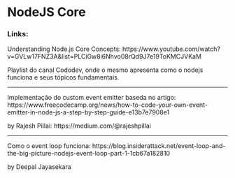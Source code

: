 <h1>NodeJS Core</h1>

<h3>Links:</h3>

<p>Understanding Node.js Core Concepts: https://www.youtube.com/watch?v=GVLw17FNZ3A&list=PLCiGw8i6Nhvo08rQd9J7e19ToKMCJVKaM</p>
<p>Playlist do canal Cododev, onde o mesmo apresenta como o nodejs funciona e seus tópicos fundamentais.</p>

<hr>

<p>Implementação do custom event emitter baseda no artigo: https://www.freecodecamp.org/news/how-to-code-your-own-event-emitter-in-node-js-a-step-by-step-guide-e13b7e7908e1</p>
<p>by Rajesh Pillai: https://medium.com/@rajeshpillai</p>

<hr>

<p>Como o event loop funciona: https://blog.insiderattack.net/event-loop-and-the-big-picture-nodejs-event-loop-part-1-1cb67a182810</p>
<p>by Deepal Jayasekara</p>
